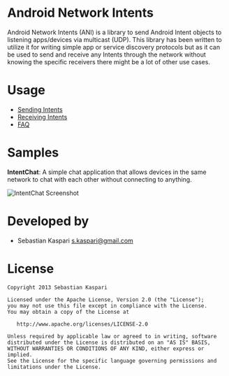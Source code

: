 Android Network Intents
=======================
Android Network Intents (ANI) is a library to send Android Intent objects to listening
apps/devices via multicast (UDP). This library has been written to utilize it for
writing simple app or service discovery protocols but as it can be used to send and
receive any Intents through the network without knowing the specific receivers there
might be a lot of other use cases.

Usage
=====

 * [Sending Intents](https://github.com/pocmo/Android-Network-Intents/wiki/Sending-Intents)
 * [Receiving Intents](https://github.com/pocmo/Android-Network-Intents/wiki/Receiving-Intents)
 * [FAQ](https://github.com/pocmo/Android-Network-Intents/wiki/FAQ)

Samples
=======

**IntentChat**: A simple chat application that allows devices in the same network to chat with each other
without connecting to anything.

![IntentChat Screenshot][1]

Developed by
============

* Sebastian Kaspari <s.kaspari@gmail.com>

License
=======

    Copyright 2013 Sebastian Kaspari

    Licensed under the Apache License, Version 2.0 (the "License");
    you may not use this file except in compliance with the License.
    You may obtain a copy of the License at

       http://www.apache.org/licenses/LICENSE-2.0

    Unless required by applicable law or agreed to in writing, software
    distributed under the License is distributed on an "AS IS" BASIS,
    WITHOUT WARRANTIES OR CONDITIONS OF ANY KIND, either express or implied.
    See the License for the specific language governing permissions and
    limitations under the License.

[1]: https://raw.github.com/pocmo/Android-Network-Intents/master/samples/IntentChat/screenshot.png

